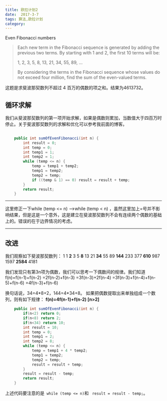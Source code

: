 ```yaml
---
title: 欧拉计划2
date:  2017-3-7
tags: 算法,欧拉计划
category: 
---
```

Even Fibonacci numbers

> Each new term in the Fibonacci sequence is generated by adding the  previous two terms. By starting with 1 and 2, the first 10 terms will be:
>
> 1, 2, 3, 5, 8, 13, 21, 34, 55, 89, ...
> 
> By considering the terms in the Fibonacci sequence whose values do not
> exceed four million, find the sum of the even-valued terms.

这题是求斐波那契数列不超过 4 百万的偶数的项之和。结果为4613732。
<!--more-->
## 循环求解
我们从斐波那契数列的第一项开始求解，如果是偶数则累加，当数值大于四百万时停止。关于斐波那契数列的求解和优化可以参考我前面的博客。　

```java
  
    public int sumOfEvenFibonacci(int n) {
        int result = 0;
        int temp = 0;
		int temp1 = 1;
    	int temp2 = 1;
        while (temp <= n) {
            temp = temp1 + temp2;
            temp1 = temp2;
            temp2 = temp;
            if ((temp & 1) == 0) result = result + temp;
        }
        return result;
    }
```

---

这里修正一下while (temp <= n) -->while (temp < n) ，虽然这里加上=号并不影响结果，但是这是一个意外，这是建立在斐波那契数列不会有连续两个偶数的基础上的。错误的在于边界情况的考虑。

---

## 改进
我们观察如下斐波那契数列：
1 1 **2** 3 5 **8** 13 21 **34** 55 89 **144** 233 377 **610** 987 1597 **2584** 4181

我们发现只有第3n项为偶数，我们可以思考一下偶数间的规律。我们知道f(n)=f(n-1)+f(n-2)
=2f(n-2)+f(n-3)
=3f(n-3)+2f(n-4)
=3f(n-3)+f(n-4)+f(n-5)+f(n-6)
=4f(n-3)+f(n-6)

换句话说，34=4\*8+2，144=4\*34+8。
如果把偶数提取出来单独组成一个数列，则有如下规律：
**f(n)=4f(n-1)+f(n-2) [n>2]**

```java
    public int sumOfEvenFibonacci(int n) {
        if(n<2) return 0;
        if(n<8) return 2;
        if(n<34) return 10;
        int result = 10;
        int temp = 0;
        int temp1 = 2;
        int temp2 = 8;
        while (temp <= n) {
            temp = temp1 + 4 * temp2;
            temp1 = temp2;
            temp2 = temp;
            result = result + temp;
        }
        result = result - temp;
        return result;
    }
```
上述代码要注意的是` while (temp <= n)`和 ` result = result - temp;`。